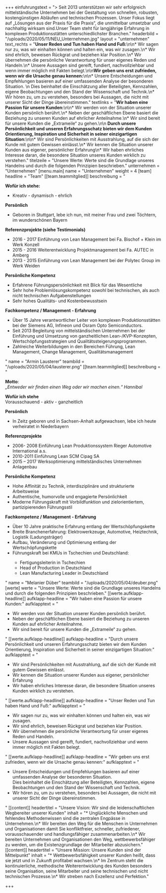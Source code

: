 +++
einfuhrungstext = "> Seit 2013 unterstützen wir sehr erfolgreich mittelständische Unternehmen bei der Gestaltung von schnellen, robusten, kostengünstigen Abläufen und technischen Prozessen. Unser Fokus liegt auf „Lösungen aus der Praxis für die Praxis“, die unmittelbar umsetzbar und nachhaltig wirksam sind.Unser Team steht für langjährige Erfahrung in komplexen Produktionsstätten unterschiedlichster Branchen."
headerbild = "/uploads/2020/05/11/NEU_Unternehmen.jpg"
layout = "unternehmen"
text_rechts = "**Unser Reden und Tun haben Hand und Fuß:**\n\n* Wir sagen nur zu, was wir einhalten können und halten ein, was wir zusagen.\n* Wir sind ehrlich, beweisen Rückgrat und beziehen klar Position.\n* Wir übernehmen die persönliche Verantwortung für unser eigenes Reden und Handeln.\n* Unsere Aussagen sind gereift, fundiert, nachvollziehbar und wenn immer möglich mit Fakten belegt.\n\n**Wir geben uns erst zufrieden, wenn wir die Ursache genau kennen:**\n\n* Unsere Entscheidungen und Empfehlungen basieren auf einer umfassenden Analyse der besonderen Situation.  \n    Dies beinhaltet die Einschätzung aller Beteiligten, Kennzahlen, eigene Beobachtungen und den Stand der Wissenschaft und Technik.\n* Wir hören zu, um zu verstehen, besonders bei Aussagen, die nicht mit unserer Sicht der Dinge übereinstimmen."
textlinks = "**Wir haben eine Passion für unsere Kunden:**\n\n* Wir werden von der Situation unserer Kunden persönlich berührt.\n* Neben der geschäftlichen Ebene basiert die Beziehung zu unseren Kunden auf ehrlicher Anteilnahme.\n* Wir sind bereit für unsere Kunden die „Extrameile“ zu gehen.\n\n **Durch unsere Persönlichkeit und unseren Erfahrungsschatz bieten wir dem Kunden Orientierung, Inspiration und Sicherheit in seiner einzigartigen Situation:**\n\n* Wir sind Persönlichkeiten mit Ausstrahlung, auf die sich der Kunde mit gutem Gewissen einlässt.\n* Wir kennen die Situation unserer Kunden aus eigener, persönlicher Erfahrung\n* Wir haben ehrliches Interesse daran, die besondere Situation unseres Kunden wirklich zu verstehen."
titelzeile = "Unsere Werte: Werte sind die Grundlage unseres Handelns und durch die folgenden Prinzipien beschrieben."
unternehmen = "Unternehmen"
[menu.main]
name = "Unternehmen"
weight = 4
[team]
headline = "Team"
[[team.teammitglied]]
beschreibung = "<p><strong>Wofür ich stehe:</strong></p><ul><li>Kreativ - dynamisch - ehrlich</li></ul><p><strong>Persönlich</strong></p><ul><li>Geboren in Stuttgart, lebe ich nun, mit meiner Frau und zwei Töchtern, im wunderschönen Bayern</li></ul><p><strong>Referenzprojekte (siehe Testimonials)</strong></p><ul><li>2016 - 2017 Einführung von Lean Management bei Fa. Bischof + Klein im Werk Konzell</li><li>2015 - 2016 Weiterentwicklung Projektmanagement bei Fa. AUTEC in Amberg</li><li>2013 - 2015 Einführung von Lean Management bei der Polytec Group im Werk Weiden</li></ul><p></p><p><strong>Persönliche Kompetenz</strong></p><ul><li>Erfahrene Führungspersönlichkeit mit Blick für das Wesentliche</li><li>Sehr hohe Problemlösungskompetenz sowohl bei technischen, als auch nicht technischen Aufgabenstellungen</li><li>Sehr hohes Qualitäts- und Kostenbewusstsein</li></ul><p><strong>Fachkompetenz / Management - Erfahrung</strong></p><ul><li>Über 15 Jahre verantwortlicher Leiter von komplexen Produktionsstätten bei der Siemens AG, Infineon und Osram Opto Semiconductors.</li><li>Seit 2013 Begleitung von mittelständischen Unternehmen bei der Einführung und Umsetzung von ganzheitlichen Lean-/KVP-Konzepten, Wertschöpfungsstrategien und Qualitätssteigerungsprogrammen.</li><li>Zahlreiche Weiterbildungen in den Bereichen Führung, Lean Management, Change Management, Qualitätsmanagement</li></ul>"
name = "Armin Lausterer"
teambild = "/uploads/2020/05/04/lausterer.png"
[[team.teammitglied]]
beschreibung = "<p><strong>Motto</strong>:<br><em>„Entweder wir finden einen Weg oder wir machen einen.“ Hannibal</em></p><p><strong>Wofür ich stehe<br></strong>Vorausschauend - aktiv - ganzheitlich</p><p><strong>Persönlich</strong></p><ul><li>In Zeitz geboren und in Sachsen-Anhalt aufgewachsen, lebe ich heute verheiratet in Niederbayern</li></ul><p><strong>Referenzprojekte</strong></p><ul><li>2006- 2008 Einführung Lean Produktionssystem Rieger Automotive International a.s.</li><li>2010-2011 Einführung Lean SCM Cipag SA</li><li>2015 – 2017 Werksoptimierung mittelständisches Unternehmen Anlagenbau</li></ul><p><strong>Persönliche Kompetenz</strong></p><ul><li>Hohe Affinität zu Technik, interdisziplinäre und strukturierte Arbeitsweise</li><li>Authentische, humorvolle und engagierte Persönlichkeit</li><li>Moderne Führungskraft mit Vorbildfunktion und zielorientiertem, partizipierenden Führungsstil</li></ul><p><strong>Fachkompetenz / Management - Erfahrung</strong></p><ul><li>Über 10 Jahre praktische Erfahrung entlang der Wertschöpfungskette</li><li>Breite Branchenerfahrung: Elektrowerkzeuge, Automotive, Heiztechnik, Logistik (Ladungsträger)</li><li>Aufbau, Veränderung und Optimierung entlang der Wertschöpfungskette</li><li>Führungskraft bei KMUs in Tschechien und Deutschland:</p><ul><li>Fertigungsleiterin in Tschechien</li><li>Head of Production in Deutschland</li><li>Lean Manufacturing Leader in Deutschland</li></ul></li></ul>"
name = "Melanier Düber"
teambild = "/uploads/2020/05/04/deuber.png"
[werte]
werte = "Unsere Werte: Werte sind die Grundlage unseres Handelns und durch die folgenden Prinzipien beschrieben."
[[werte.aufklapp-headline]]
aufklapp-headline = "Wir haben eine Passion für unsere Kunden:"
aufklapptext = "<ul><li>Wir werden von der Situation unserer Kunden persönlich berührt.</li><li>Neben der geschäftlichen Ebene basiert die Beziehung zu unseren Kunden auf ehrlicher Anteilnahme.</li><li>Wir sind bereit für unsere Kunden die „Extrameile“ zu gehen.</li></ul>"
[[werte.aufklapp-headline]]
aufklapp-headline = "Durch unsere Persönlichkeit und unseren Erfahrungsschatz bieten wir dem Kunden Orientierung, Inspiration und Sicherheit in seiner einzigartigen Situation:"
aufklapptext = "<ul><li>Wir sind Persönlichkeiten mit Ausstrahlung, auf die sich der Kunde mit gutem Gewissen einlässt.</li><li>Wir kennen die Situation unserer Kunden aus eigener, persönlicher Erfahrung</li><li>Wir haben ehrliches Interesse daran, die besondere Situation unseres Kunden wirklich zu verstehen.</li></ul>"
[[werte.aufklapp-headline]]
aufklapp-headline = "Unser Reden und Tun haben Hand und Fuß:"
aufklapptext = "<ul><li>Wir sagen nur zu, was wir einhalten können und halten ein, was wir zusagen.</li><li>Wir sind ehrlich, beweisen Rückgrat und beziehen klar Position.</li><li>Wir übernehmen die persönliche Verantwortung für unser eigenes Reden und Handeln.</li><li>Unsere Aussagen sind gereift, fundiert, nachvollziehbar und wenn immer möglich mit Fakten belegt.</li></ul>"
[[werte.aufklapp-headline]]
aufklapp-headline = "Wir geben uns erst zufrieden, wenn wir die Ursache genau kennen:"
aufklapptext = "<ul><li>Unsere Entscheidungen und Empfehlungen basieren auf einer umfassenden Analyse der besonderen Situation.<br>Dies beinhaltet die Einschätzung aller Beteiligten, Kennzahlen, eigene Beobachtungen und den Stand der Wissenschaft und Technik.</li><li>Wir hören zu, um zu verstehen, besonders bei Aussagen, die nicht mit unserer Sicht der Dinge übereinstimmen.</li></ul>"
[[content]]
headertitel = "Unsere Vision: Wir sind die leidenschaftlichen Wegbereiter unserer Kunden"
inhalt = "* Unglückliche Menschen und fehlendes Methodenwissen sind die zentralen Engpässe in Unternehmen.\n* Wir bereiten den Weg für die Menschen in Unternehmen und Organisationen damit Sie konfliktfreier, schneller, zufriedener, vorausschauender und handlungsfähiger zusammenarbeiten.\n* Wir bereiten Unternehmen und Organisationen den Weg, wettbewerbsfähiger zu werden, um die Existenzgrundlage der Mitarbeiter abzusichern."
[[content]]
headertitel = "Unsere Mission: Unsere Kunden sind der Mittelpunkt"
inhalt = "* Wettbewerbsfähigkeit unserer Kunden heißt, dass sie jetzt und in Zukunft profitabel wachsen.\n* Im Zentrum steht die kontinuierliche, methodische Weiterentwicklung des Kunden besonders seine Organisation, seine Mitarbeiter und seine technischen und nicht technischen Prozesse.\n* Wir streben nach Exzellenz und Perfektion."

+++
